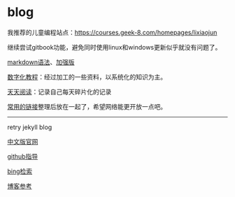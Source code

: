 ﻿# blog

我推荐的儿童编程站点：https://courses.geek-8.com/homepages/lixiaojun

继续尝试gitbook功能，避免同时使用linux和windows更新似乎就没有问题了。

[markdown语法](https://b.ghtxx.cn/books/markdown)、[加强版](https://blog.csdn.net/u014061630/article/details/81359144#5-markdown%E5%B7%A5%E5%85%B7)

[数字化教程](https://b.ghtxx.cn/books)：经过加工的一些资料，以系统化的知识为主。

[天天阅读](https://b.ghtxx.cn/ttyd)：记录自己每天碎片化的记录

[常用的链接](https://b.ghtxx.cn/link)整理后放在一起了，希望网络能更开放一点吧。

------------

retry jekyll blog

[中文版官网](http://jekyllcn.com/)

[github指导](https://help.github.com/cn/github/working-with-github-pages/creating-a-github-pages-site-with-jekyll)

[bing检索](https://www.bing.com/search?form=MOZCON&pc=MOZI&q=Jekyll)

[博客参考](https://www.cnblogs.com/laughitover/p/9069219.html)
